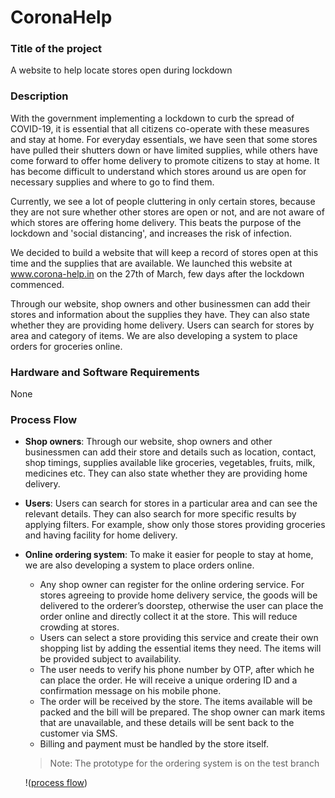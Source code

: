 # CoronaHelp

### Title of the project
A website to help locate stores open during lockdown

### Description
With the government implementing a lockdown to curb the spread of COVID-19, it is essential that all citizens co-operate with these measures and stay at home. For everyday essentials, we have seen that some stores have pulled their shutters down or have limited supplies, while others have come forward to offer home delivery to promote citizens to stay at home. It has become difficult to understand which stores around us are open for necessary supplies and where to go to find them.

Currently, we see a lot of people cluttering in only certain stores, because they are not sure whether other stores are open or not, and are not aware of which stores are offering home delivery. This beats the purpose of the lockdown and 'social distancing', and increases the risk of infection.

We decided to build a website that will keep a record of stores open at this time and the supplies that are available. We launched this website at www.corona-help.in on the 27th of March, few days after the lockdown commenced.

Through our website, shop owners and other businessmen can add their stores and information about the supplies they have. They can also state whether they are providing home delivery. Users can search for stores by area and category of items. We are also developing a system to place orders for groceries online.


### Hardware and Software Requirements
None

### Process Flow
* __Shop owners__: Through our website, shop owners and other businessmen can add their store and details such as location, contact, shop timings, supplies available like groceries, vegetables, fruits, milk, medicines etc. They can also state whether they are providing home delivery.

* __Users__: Users can search for stores in a particular area and can see the relevant details. They can also search for more specific results by applying filters. For example, show only those stores providing groceries and having facility for home delivery. 

* __Online ordering system__: 
To make it easier for people to stay at home, we are also developing a system to place orders online. 
  *	Any shop owner can register for the online ordering service. For stores agreeing to provide home delivery service, the goods will be delivered to the orderer’s doorstep, otherwise the user can place the order online and directly collect it at the store. This will reduce crowding at stores.
  *	Users can select a store providing this service and create their own shopping list by adding the essential items they need. The items will be provided subject to availability.
  *	The user needs to verify his phone number by OTP, after which he can place the order. He will receive a unique ordering ID and a confirmation message on his mobile phone. 
  *	The order will be received by the store. The items available will be packed and the bill will be prepared. The shop owner can mark items that are unavailable, and these details will be sent back to the customer via SMS. 
  *	Billing and payment must be handled by the store itself. 
  
  > Note: The prototype for the ordering system is on the test branch
  
  !([process flow](https://raw.githubusercontent.com/vaibhavmuchandi/coronahelp/master/CoronaHelp.png))
